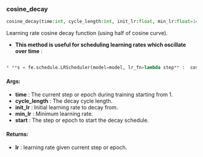 

### cosine_decay
```python
cosine_decay(time:int, cycle_length:int, init_lr:float, min_lr:float=1e-06, start:int=1)
```
Learning rate cosine decay function (using half of cosine curve).
* **This method is useful for scheduling learning rates which oscillate over time** : 
```python

* **s = fe.schedule.LRScheduler(model=model, lr_fn=lambda step** :  cosine_decay(step, cycle_length=3750, init_lr=1e-3))fe.Estimator(..., traces=[s])
```

#### Args:

* **time** :  The current step or epoch during training starting from 1.
* **cycle_length** :  The decay cycle length.
* **init_lr** :  Initial learning rate to decay from.
* **min_lr** :  Minimum learning rate.
* **start** :  The step or epoch to start the decay schedule.

#### Returns:

* **lr** :  learning rate given current step or epoch.